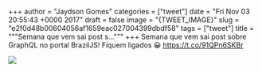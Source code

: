 
+++
author = "Jaydson Gomes"
categories = ["tweet"]
date = "Fri Nov 03 20:55:43 +0000 2017"
draft = false
image = "{TWEET_IMAGE}"
slug = "e2f0d48b00604056af1659eac027004399dbdf58"
tags = ["tweet"]
title = """Semana que vem sai post s..."""
+++
Semana que vem sai post sobre GraphQL no portal BrazilJS! Fiquem ligados 😀 https://t.co/91QPn6SKBr

![](/images/tweet-media/926553497989939200-DNvHeYTW0AAWCYY.jpg)